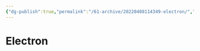 ```yaml
---
{"dg-publish":true,"permalink":"/61-archive/20220408114349-electron/","dgHomeLink":true,"dgPassFrontmatter":false}
---
```



# Electron
